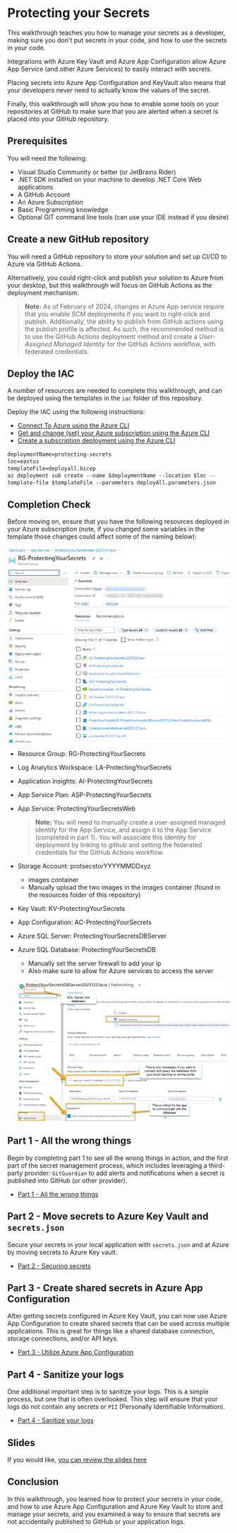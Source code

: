 # Protecting your Secrets

This walkthrough teaches you how to manage your secrets as a developer, making sure you don't put secrets in your code, and how to use the secrets in your code.

Integrations with Azure Key Vault and Azure App Configuration allow Azure App Service (and other Azure Services) to easily interact with secrets.

Placing secrets into Azure App Configuration and KeyVault also means that your developers never need to actually know the values of the secret.

Finally, this walkthrough will show you how to enable some tools on your repositories at GitHub to make sure that you are alerted when a secret is placed into your GitHub repository.

## Prerequisites

You will need the following:

- Visual Studio Community or better (or JetBrains Rider)
- .NET SDK installed on your machine to develop .NET Core Web applications
- A GitHub Account
- An Azure Subscription
- Basic Programming knowledge
- Optional GIT command line tools (can use your IDE instead if you desire)

## Create a new GitHub repository

You will need a GitHub repository to store your solution and set up CI/CD to Azure via GitHub Actions.

Alternatively, you could right-click and publish your solution to Azure from your desktop, but this walkthrough will focus on GitHub Actions as the deployment mechanism.

>**Note:** As of February of 2024, changes in Azure App service require that you enable *SCM* deployments if you want to right-click and publish.  Additionally, the ability to publish from GitHub actions using the publish profile is affected.  As such, the recommended method is to use the GitHub Actions deployment method and create a *User-Assigned Managed Identity* for the GitHub Actions workflow, with federated credentials.

## Deploy the IAC

A number of resources are needed to complete this walkthrough, and can be deployed using the templates in the `iac` folder of this repository.

Deploy the IAC using the following instructions:  

- [Connect To Azure using the Azure CLI](https://learn.microsoft.com/cli/azure/authenticate-azure-cli?WT.mc_id=AZ-MVP-5004334)  
- [Get and change (set) your Azure subscription using the Azure CLI](https://learn.microsoft.com/cli/azure/manage-azure-subscriptions-azure-cli?WT.mc_id=AZ-MVP-5004334)  
- [Create a subscription deployment using the Azure CLI](https://learn.microsoft.com/azure/azure-resource-manager/bicep/deploy-to-subscription?WT.mc_id=AZ-MVP-5004334)  

```cli
deploymentName=protecting-secrets
loc=eastus
templateFile=deployall.bicep
az deployment sub create --name $deploymentName --location $loc --template-file $templateFile --parameters deployAll.parameters.json
```

## Completion Check

Before moving on, ensure that you have the following resources deployed in your Azure subscription (note, if you changed some variables in the template those changes could affect some of the naming below):  

![Resources](images/Part0-Prerequisites/image0001-resources.png)  

- Resource Group: RG-ProtectingYourSecrets
- Log Analytics Workspace: LA-ProtectingYourSecrets
- Application Insights: AI-ProtectingYourSecrets
- App Service Plan: ASP-ProtectingYourSecrets
- App Service: ProtectingYourSecretsWeb
    >**Note:** You will need to manually create a user-assigned managed identity for the App Service, and assign it to the App Service (completed in part 1).  You will associate this identity for deployment by linking to github and setting the federated credentials for the GitHub Actions workflow.
- Storage Account: protsecstorYYYYMMDDxyz
    - images container
    - Manually upload the two images in the images container (found in the resources folder of this repository)
- Key Vault: KV-ProtectingYourSecrets
- App Configuration: AC-ProtectingYourSecrets
- Azure SQL Server: ProtectingYourSecretsDBServer
- Azure SQL Database: ProtectingYourSecretsDB
    - Manually set the server firewall to add your ip
    - Also make sure to allow for Azure services to access the server
    
    ![Resources](images/Part0-Prerequisites/image0002-setserverfirewall.png)  


## Part 1 - All the wrong things  

Begin by completing part 1 to see all the wrong things in action, and the first part of the secret management process, which includes leveraging  a third-party provider: `GitGuardian` to add alerts and notifications when a secret is published into GitHub (or other provider).

- [Part 1 - All the wrong things](Part1-AllTheWrongThings.md)  

## Part 2 - Move secrets to Azure Key Vault and `secrets.json`

Secure your secrets in your local application with `secrets.json` and at Azure by moving secrets to Azure Key vault.

- [Part 2 - Securing secrets](Part2-SecuringSecrets.md)

## Part 3 - Create shared secrets in Azure App Configuration

After getting secrets configured in Azure Key Vault, you can now use Azure App Configuration to create shared secrets that can be used across multiple applications.  This is great for things like a shared database connection, storage connections, and/or API keys.

- [Part 3 - Utilize Azure App Configuration](Part3-AzureAppConfiguration.md)

## Part 4 - Sanitize your logs

One additional important step is to sanitize your logs.  This is a simple process, but one that is often overlooked.  This step will ensure that your logs do not contain any secrets or `PII` (Personally Identifiable Information).

- [Part 4 - Sanitize your logs](Part4-SanitizeLogs.md)

## Slides

If you would like, [you can review the slides here](https://training.majorguidancesolutions.com/courses/blog-posts-and-talks/contents/66baee4d031fc)  

## Conclusion

In this walkthrough, you learned how to protect your secrets in your code, and how to use Azure App Configuration and Azure Key Vault to store and manage your secrets, and you examined a way to ensure that secrets are not accidentally published to GitHub or your application logs.
